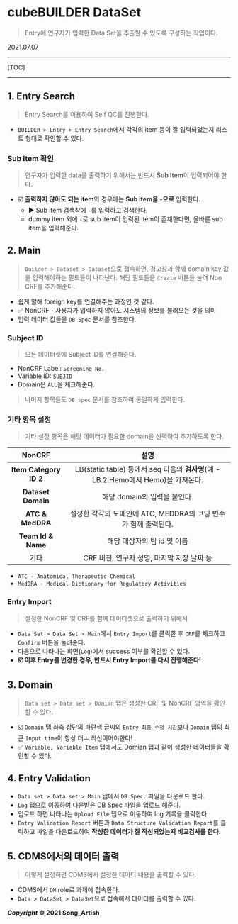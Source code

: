 # cubeBUILDER DataSet

> Entry에 연구자가 입력한 Data Set을 추출할 수 있도록 구성하는 작업이다.

2021.07.07

---

[TOC]

---



## 1. Entry Search

> Entry Search를 이용하여 Self QC를 진행한다.

- `BUILDER > Entry > Entry Search`에서 각각의 item 등이 잘 입력되었는지 리스트 형태로 확인할 수 있다.

### Sub Item 확인

>  연구자가 입력한 data를 출력하기 위해서는 반드시 **Sub Item**이 입력되어야 한다.

- :ballot_box_with_check: **출력하지 않아도 되는 item**의 경우에는 **Sub item을 `-`으로** 입력한다.
  - :arrow_forward: Sub item 검색창에 `-`를 입력하고 검색한다.
  - dummy item 외에 `-`로 sub item이 입력된 item이 존재한다면, 올바른 sub item을 입력해준다.



## 2. Main

> `Builder > Dataset > Dataset`으로 접속하면, 경고창과 함께 domain key 값을 입력해야하는 필드들이 나타난다. 해당 필드들을 `Create` 버튼을 눌려 Non CRF를 추가해준다.

- 쉽게 말해 foreign key를 연결해주는 과정인 것 같다.
- :white_check_mark: NonCRF - 사용자가 입력하지 않아도 시스템의 정보를 불러오는 것을 의미
- 입력 데이터 값들을 `DB Spec` 문서를 참조한다.

### Subject ID

> 모든 데이터셋에 Subject ID를 연결해준다.

- NonCRF Label: `Screening No.`
- Variable ID: `SUBJID`
- Domain은 `ALL`을 체크해준다.

> 나머지 항목들도 `DB spec` 문서를 참조하여 동일하게 입력한다.

### 기타 항목 설정

> 기타 설정 항목은 해당 데이터가 필요한 domain을 선택하여 추가하도록 한다.

|         NonCRF         |                             설명                             |
| :--------------------: | :----------------------------------------------------------: |
| **Item Category ID 2** | LB(static table) 등에서 seq 다음의 **검사명**(예 - LB.2.Hemo에서 Hemo)을 가져온다. |
|   **Dataset Domain**   |                 해당 domain의 입력을 붙인다.                 |
|    **ATC & MedDRA**    | 설정한 각각의 도메인에 ATC, MEDDRA의 코딩 변수가 함께 출력된다. |
|   **Team Id & Name**   |                 해당 대상자의 팀 id 및 이름                  |
|          기타          |          CRF 버전, 연구자 성명, 마지막 저장 날짜 등          |

- `ATC - Anatomical Therapeutic Chemical`
- `MedDRA - Medical Dictionary for Regulatory Activities`

### Entry Import

> 설정한 NonCRF 및 CRF를 함께 데이터셋으로 출력하기 위해서

- `Data Set > Data Set > Main`에서 `Entry Import`를 클릭한 후 `CRF`를 체크하고 `Confirm` 버튼을 눌려준다.
- 다음으로 나타나는 화면(`Log`)에서 success 여부를 확인할 수 있다.
- **:ballot_box_with_check: 이후 Entry를 변경한 경우, 반드시 Entry Import를 다시 진행해준다!**



## 3. Domain

> `Data set > Data set > Domian` 탭은 생성한 CRF 및 NonCRF 영역을 확인할 수 있다.

- :ballot_box_with_check: `Domain` 탭 좌측 상단의 파란색 글씨의 `Entry 최종 수정 시간`보다 `Domain` 탭의 최근 `Input time`이 항상 더ㅗ 최신이어야한다!
- :white_check_mark: `Variable, Variable Item` 탭에서도 Domian 탭과 같이 생성한 데이터들을 확인할 수 있다.



## 4. Entry Validation

- `Data set > Data set > Main` 탭에서 `DB Spec.` 파일을 다운로드 한다.
- `Log` 탭으로 이동하여 다운받은 DB Spec 파일을 업로드 해준다.
- 업로드 하면 나타나는 `Upload File` 탭으로 이동하여 log 기록을 클릭한다.
- `Entry Validation Report` 버튼과 `Data Structure Validation Report`를 클릭하고 파일을 다운로드하여 **작성한 데이터가 잘 작성되었는지 비교검사를 한다.**



## 5. CDMS에서의 데이터 출력

> 이렇게 설정하면 CDMS에서 설정한 데이터 내용을 출력할 수 있다.

- CDMS에서 `DM` role로 과제에 접속한다.
- `Data > DataSet > DataSet`으로 접속해서 데이터를 출력할 수 있다.



***Copyright* © 2021 Song_Artish**
